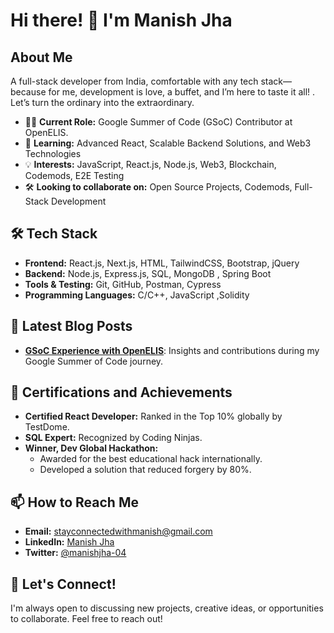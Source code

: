 
# Hi there! 👋 I'm Manish Jha

## About Me

A full-stack developer from India, comfortable with any tech stack—because for me, development is love, a buffet, and I’m here to taste it all! . Let’s turn the ordinary into the extraordinary.


- 🧑‍💻 **Current Role:** Google Summer of Code (GSoC) Contributor at OpenELIS.
- 🌱 **Learning:** Advanced React, Scalable Backend Solutions, and Web3 Technologies
- 💡 **Interests:** JavaScript, React.js, Node.js, Web3, Blockchain, Codemods, E2E Testing
- 🛠️ **Looking to collaborate on:** Open Source Projects, Codemods, Full-Stack Development

## 🛠️ Tech Stack

- **Frontend:** React.js, Next.js, HTML, TailwindCSS, Bootstrap, jQuery
- **Backend:** Node.js, Express.js, SQL, MongoDB , Spring Boot
- **Tools & Testing:** Git, GitHub, Postman, Cypress
- **Programming Languages:** C/C++, JavaScript ,Solidity

## 📝 Latest Blog Posts

- **[GSoC Experience with OpenELIS](https://medium.com/@stayconnectedwithmanish/strengthening-openelis-global-my-summer-with-gsoc-2024-156fc4e205ae)**: Insights and contributions during my Google Summer of Code journey.


## 📜 Certifications and Achievements

- **Certified React Developer:** Ranked in the Top 10% globally by TestDome.
- **SQL Expert:** Recognized by Coding Ninjas.
- **Winner, Dev Global Hackathon:**
  - Awarded for the best educational hack internationally.
  - Developed a solution that reduced forgery by 80%.


## 📫 How to Reach Me

- **Email:** [stayconnectedwithmanish@gmail.com](mailto:stayconnectedwithmanish@gmail.com)
- **LinkedIn:** [Manish Jha](https://linkedin.com/in/manish-jha04)
- **Twitter:** [@manishjha-04](https://twitter.com/manishjha-04)

## 💬 Let's Connect!

I'm always open to discussing new projects, creative ideas, or opportunities to collaborate. Feel free to reach out!

